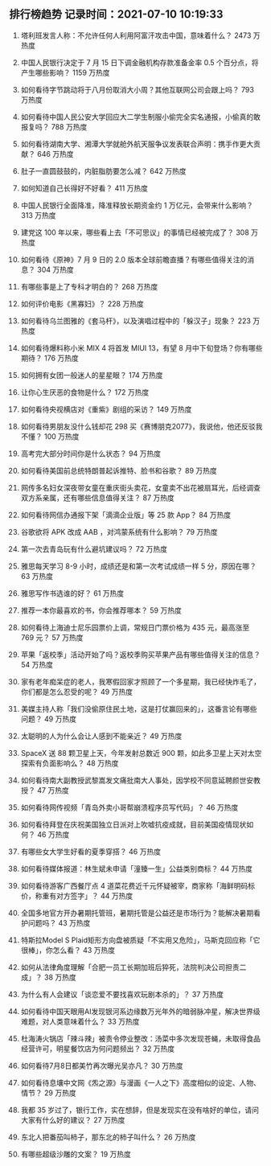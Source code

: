 
## 排行榜趋势 记录时间：2021-07-10 10:19:33
  
  1. 塔利班发言人称：不允许任何人利用阿富汗攻击中国，意味着什么？ 2473 万热度
    
  2. 中国人民银行决定于 7 月 15 日下调金融机构存款准备金率 0.5 个百分点，将产生哪些影响？ 1159 万热度
    
  3. 如何看待字节跳动将于八月份取消大小周？其他互联网公司会跟上吗？ 793 万热度
    
  4. 如何看待中国人民公安大学回应大二学生制服小偷完全实名通报，小偷真的敢报复吗？ 788 万热度
    
  5. 如何看待湖南大学、湘潭大学就舱外航天服争议发表联合声明：携手作更大贡献？ 646 万热度
    
  6. 肚子一直圆鼓鼓的，内脏脂肪要怎么减？ 642 万热度
    
  7. 如何知道自己长得好不好看？ 411 万热度
    
  8. 中国人民银行全面降准，降准释放长期资金约 1 万亿元，会带来什么影响？ 313 万热度
    
  9. 建党这 100 年以来，哪些看上去「不可思议」的事情已经被完成了？ 308 万热度
    
  10. 如何看待《原神》7 月 9 日的 2.0 版本全球前瞻直播？有哪些值得关注的消息？ 304 万热度
    
  11. 有哪些事是上了专科才明白的？ 268 万热度
    
  12. 如何评价电影《黑寡妇》？ 228 万热度
    
  13. 如何看待乌兰图雅的《套马杆》，以及演唱过程中的「躲汉子」现象？ 223 万热度
    
  14. 如何看待爆料称小米 MIX 4 将首发 MIUI 13，有望 8 月中下旬登场？你有哪些期待？ 176 万热度
    
  15. 如何拥有女团一般迷人的星星眼？ 174 万热度
    
  16. 让你心生厌恶的食物是什么？ 172 万热度
    
  17. 如何看待央视横店对《重紫》剧组的采访？ 149 万热度
    
  18. 如何看待男朋友没什么钱却花 298 买《赛博朋克2077》，我说他，他还反驳我不懂？ 100 万热度
    
  19. 高考完大部分时间你是什么状态？ 94 万热度
    
  20. 如何看待美国前总统特朗普起诉推特、脸书和谷歌？ 89 万热度
    
  21. 网传多名妇女深夜带女童在重庆街头卖花，女童卖不出花被扇耳光，后经调查双方系亲属，还有哪些信息值得关注？ 87 万热度
    
  22. 如何看待网信办通报下架「滴滴企业版」等 25 款 App？ 84 万热度
    
  23. 谷歌欲将 APK 改成 AAB ，对鸿蒙系统有什么影响？ 79 万热度
    
  24. 第一次去青岛玩有什么避坑建议吗？ 72 万热度
    
  25. 雅思每天学习 8-9 小时，成绩还是和第一次考试成绩一样 5 分，原因在哪？ 63 万热度
    
  26. 雅思写作书选谁的好？ 61 万热度
    
  27. 推荐一本你最喜欢的书，你会推荐哪本？ 59 万热度
    
  28. 如何看待上海迪士尼乐园票价上调，常规日门票价格为 435 元，最高涨至 769 元？ 57 万热度
    
  29. 苹果「返校季」活动开始了吗？返校季购买苹果产品有哪些值得关注的信息？ 54 万热度
    
  30. 家有老年痴呆症的老人，我寒假回家才照顾了一个多星期，我已经快炸毛了，你们都是怎么忍受的呢？ 49 万热度
    
  31. 美媒主持人称「我们没偷原住民土地，这是打仗赢回来的」，这番言论有哪些问题？ 49 万热度
    
  32. 太聪明的人为什么会让人感到不能亲近？ 49 万热度
    
  33. SpaceX 送 88 颗卫星上天，今年发射总数近 900 颗，如此多卫星上天对太空探索有负面影响么？ 48 万热度
    
  34. 如何看待南大副教授武黎嵩发文痛批南大人事处，因学校不同意延聘颜世安教授？ 47 万热度
    
  35. 如何看待网传视频「青岛外卖小哥帮崩溃程序员写代码」？ 46 万热度
    
  36. 如何看待拜登在庆祝美国独立日派对上吹嘘抗疫成就，目前美国疫情现状如何？ 46 万热度
    
  37. 有哪些女大学生好看的夏季穿搭？ 46 万热度
    
  38. 如何看待媒体报道：林生斌未申请「潼臻一生」公益类别商标？ 44 万热度
    
  39. 如何看待游客广西餐厅点 4 道菜花费近千元怀疑被宰，商家称「海鲜明码标价，称重有对方签字」？ 44 万热度
    
  40. 全国多地官方开办暑期托管班，暑期托管是公益还是市场行为？能解决暑期看护问题吗？ 43 万热度
    
  41. 特斯拉Model S Plaid矩形方向盘被质疑「不实用又危险」，马斯克回应称「它很棒」，你怎么看？ 43 万热度
    
  42. 如何从法律角度理解「合肥一员工长期加班后猝死，法院判决公司担责二成」？ 38 万热度
    
  43. 为什么有人会建议「谈恋爱不要找喜欢玩剧本杀的」？ 37 万热度
    
  44. 如何看待中国天眼用AI发现银河系边缘数万光年外的暗弱脉冲星，解决世界级难题，对人类意味着什么？ 33 万热度
    
  45. 杜海涛火锅店「辣斗辣」被责令停业整改：汤菜中多次发现苍蝇，未取得食品经营许可，明星餐饮店为何问题频出？ 32 万热度
    
  46. 如何看待7月8日都美竹再次曝光吴亦凡？ 30 万热度
    
  47. 如何看待息壤中文网《炁之源》与漫画《一人之下》高度相似的设定、人物、情节？ 29 万热度
    
  48. 我都 35 岁过了，银行工作，实在想辞，但是发现实在没有啥好的单位，请问大家有什么好的建议？ 27 万热度
    
  49. 东北人把番茄叫柿子，那东北的柿子叫什么？ 26 万热度
    
  50. 有哪些超级沙雕的文案？ 19 万热度
    